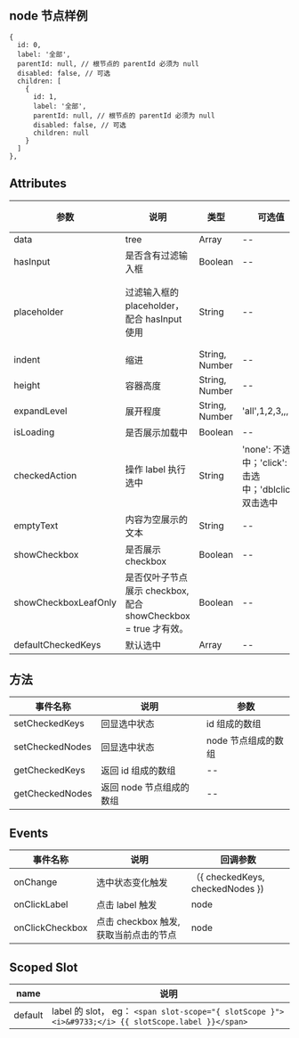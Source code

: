 ## node 节点样例

```
{
  id: 0,
  label: '全部',
  parentId: null, // 根节点的 parentId 必须为 null
  disabled: false, // 可选
  children: [
    {
      id: 1,
      label: '全部',
      parentId: null, // 根节点的 parentId 必须为 null
      disabled: false, // 可选
      children: null
    }
  ]
},
```

## Attributes

| 参数                 | 说明                                                           | 类型           | 可选值                                                  | 默认值               |
| -------------------- | -------------------------------------------------------------- | -------------- | ------------------------------------------------------- | -------------------- |
| data                 | tree                                                           | Array          | --                                                      | []                   |
| hasInput             | 是否含有过滤输入框                                             | Boolean        | --                                                      | false                |
| placeholder          | 过滤输入框的 placeholder，配合 hasInput 使用                   | String         | --                                                      | 请输入关键字进行查找 |
| indent               | 缩进                                                           | String, Number | --                                                      | 15                   |
| height               | 容器高度                                                       | String, Number | --                                                      | 600                  |
| expandLevel          | 展开程度                                                       | String, Number | 'all',1,2,3,,,                                          | 'all'                |
| isLoading            | 是否展示加载中                                                 | Boolean        | --                                                      | false                |
| checkedAction        | 操作 label 执行选中                                            | String         | 'none': 不选中；'click': 单击选中；'dblclick': 双击选中 | 'none'               |
| emptyText            | 内容为空展示的文本                                             | String         | --                                                      | '暂无数据'           |
| showCheckbox         | 是否展示 checkbox                                              | Boolean        | --                                                      | false                |
| showCheckboxLeafOnly | 是否仅叶子节点展示 checkbox, 配合 showCheckbox = true 才有效。 | Boolean        | --                                                      | false                |
| defaultCheckedKeys   | 默认选中                                                       | Array          | --                                                      | []                   |

## 方法

| 事件名称        | 说明                     | 参数                |
| --------------- | ------------------------ | ------------------- |
| setCheckedKeys  | 回显选中状态             | id 组成的数组       |
| setCheckedNodes | 回显选中状态             | node 节点组成的数组 |
| getCheckedKeys  | 返回 id 组成的数组       | --                  |
| getCheckedNodes | 返回 node 节点组成的数组 | --                  |

## Events

| 事件名称        | 说明                                   | 回调参数                         |
| --------------- | -------------------------------------- | -------------------------------- |
| onChange        | 选中状态变化触发                       | （{ checkedKeys, checkedNodes }) |
| onClickLabel    | 点击 label 触发                        | node                             |
| onClickCheckbox | 点击 checkbox 触发, 获取当前点击的节点 | node                             |

## Scoped Slot

| name    | 说明                                                                                                |
| ------- | --------------------------------------------------------------------------------------------------- |
| default | label 的 slot， eg： `<span slot-scope="{ slotScope }"><i>&#9733;</i> {{ slotScope.label }}</span>` |
